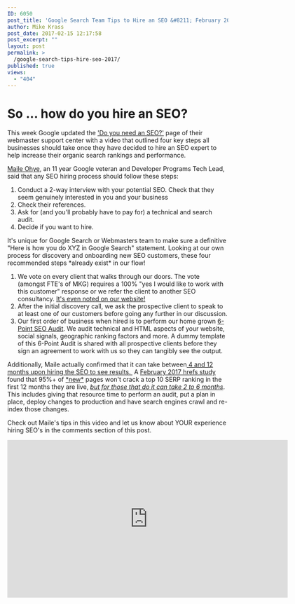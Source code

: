 ```yaml
---
ID: 6050
post_title: 'Google Search Team Tips to Hire an SEO &#8211; February 2017'
author: Mike Krass
post_date: 2017-02-15 12:17:58
post_excerpt: ""
layout: post
permalink: >
  /google-search-tips-hire-seo-2017/
published: true
views:
  - "404"
---
```

<h1>So ... how do you hire an SEO?</h1>
This week Google updated the <a href="https://support.google.com/webmasters/answer/35291?hl=en">'Do you need an SEO?'</a> page of their webmaster support center with a video that outlined four key steps all businesses should take once they have decided to hire an SEO expert to help increase their organic search rankings and performance.
<p class="p1"><a href="https://www.linkedin.com/in/maileohye">Maile Ohye</a>, an 11 year Google veteran and Developer Programs Tech Lead, said that any SEO hiring process should follow these steps:</p>

<ol>
 	<li class="p1">Conduct a 2-way interview with your potential SEO. Check that they seem genuinely interested in you and your business</li>
 	<li class="p1">Check their references.</li>
 	<li class="p1">Ask for (and you'll probably have to pay for) a technical and search audit.</li>
 	<li class="p1">Decide if you want to hire.</li>
</ol>
It's unique for Google Search or Webmasters team to make sure a definitive "Here is how you do XYZ in Google Search" statement. Looking at our own process for discovery and onboarding new SEO customers, these four recommended steps *already exist* in our flow!
<ol>
 	<li>We vote on every client that walks through our doors. The vote (amongst FTE's of MKG) requires a 100% "yes I would like to work with this customer" response or we refer the client to another SEO consultancy. <a href="/about/who/">It's even noted on our website!</a></li>
 	<li>After the initial discovery call, we ask the prospective client to speak to at least one of our customers before going any further in our discussion.</li>
 	<li>Our first order of business when hired is to perform our home grown <a href="/services/search-engine-optimization/">6-Point SEO Audit</a>. We audit technical and HTML aspects of your website, social signals, geographic ranking factors and more. A dummy template of this 6-Point Audit is shared with all prospective clients before they sign an agreement to work with us so they can tangibly see the output.</li>
</ol>
Additionally, Maile actually confirmed that it can take between<a href="https://youtu.be/piSvFxV_M04?t=1m40s"> 4 and 12 months upon hiring the SEO to see results. </a> A <a href="https://ahrefs.com/blog/how-long-does-it-take-to-rank/">February 2017 hrefs study</a> found that 95%+ of <span style="text-decoration: underline;">*new*</span> pages won't crack a top 10 SERP ranking in the first 12 months they are live, <span style="text-decoration: underline;"><em>but for those that do it can take 2 to 6 months</em></span>. This includes giving that resource time to perform an audit, put a plan in place, deploy changes to production and have search engines crawl and re-index those changes.

Check out Maile's tips in this video and let us know about YOUR experience hiring SEO's in the comments section of this post.

<iframe src="https://www.youtube.com/embed/piSvFxV_M04?rel=0&amp;controls=0" width="640" height="360" frameborder="0" allowfullscreen="allowfullscreen"></iframe>